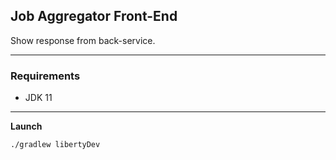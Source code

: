 Job Aggregator Front-End
-----------------------

Show response from back-service.

---

### Requirements

- JDK 11

---

**Launch**
```
./gradlew libertyDev
```